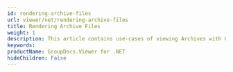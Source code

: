 ```yaml
---
id: rendering-archive-files
url: viewer/net/rendering-archive-files
title: Rendering Archive Files
weight: 1
description: This article contains use-cases of viewing Archives with GroupDocs.Viewer within your .NET applications.
keywords: 
productName: GroupDocs.Viewer for .NET
hideChildren: False
---
```


